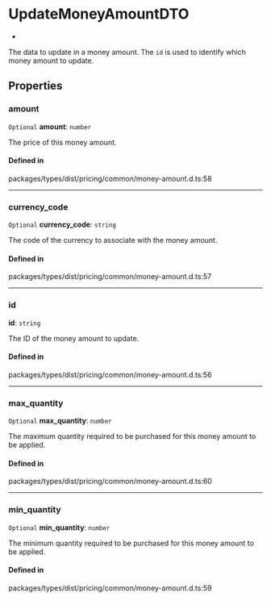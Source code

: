 # UpdateMoneyAmountDTO

* 

The data to update in a money amount. The `id` is used to identify which money amount to update.

## Properties

### amount

 `Optional` **amount**: `number`

The price of this money amount.

#### Defined in

packages/types/dist/pricing/common/money-amount.d.ts:58

___

### currency\_code

 `Optional` **currency\_code**: `string`

The code of the currency to associate with the money amount.

#### Defined in

packages/types/dist/pricing/common/money-amount.d.ts:57

___

### id

 **id**: `string`

The ID of the money amount to update.

#### Defined in

packages/types/dist/pricing/common/money-amount.d.ts:56

___

### max\_quantity

 `Optional` **max\_quantity**: `number`

The maximum quantity required to be purchased for this money amount to be applied.

#### Defined in

packages/types/dist/pricing/common/money-amount.d.ts:60

___

### min\_quantity

 `Optional` **min\_quantity**: `number`

The minimum quantity required to be purchased for this money amount to be applied.

#### Defined in

packages/types/dist/pricing/common/money-amount.d.ts:59
